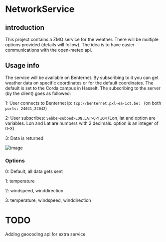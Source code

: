 # NetworkService

## introduction

This project contains a ZMQ service for the weather. There will be multiple options provided (details will follow). The idea is to have easier communications with the open-meteo api.

## Usage info

The service will be available on Benternet. By subscribing to it you can get weather data on specific coordinates or for the default coordinates. The default is set to the Corda campus in Hasselt. The subscribing to the server (by the client) goes as followed:

1: User connects to Benternet ip: ```tcp://benternet.pxl-ea-ict.be: ``` (on both ```ports: 24041,24042```)

2: User subscribes: ```Sebbe>subbed>LON,LAT>OPTION``` (Lon, lat and option are variables. Lon and Lat are numbers with 2 decimals. option is an integer of 0-3)

3: Data is returned

![image](https://user-images.githubusercontent.com/79916322/234390110-797e699a-5a66-42ed-90b8-f6acfbd3a244.png)


### Options

0: Default, all data gets sent

1: temperature

2: windspeed, winddirection

3: temperature, windspeed, winddirection



# TODO 

Adding geocoding api for extra service
